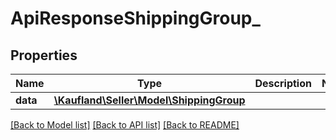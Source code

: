 # ApiResponseShippingGroup_

## Properties
Name | Type | Description | Notes
------------ | ------------- | ------------- | -------------
**data** | [**\Kaufland\Seller\Model\ShippingGroup**](ShippingGroup.md) |  | 

[[Back to Model list]](../../README.md#documentation-for-models) [[Back to API list]](../../README.md#documentation-for-api-endpoints) [[Back to README]](../../README.md)


